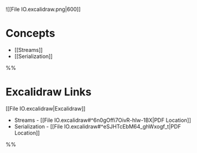 ![[File IO.excalidraw.png|600]]
# Concepts



- [[Streams]]
- [[Serialization]]

%%

# Excalidraw Links

[[File IO.excalidraw|Excalidraw]]

- Streams - [[File IO.excalidraw#^6n0gOffi7OivR-hlw-1BX|PDF Location]]
- Serialization - [[File IO.excalidraw#^eSJHTcEbM64_ghWxogf_t|PDF Location]]

%%